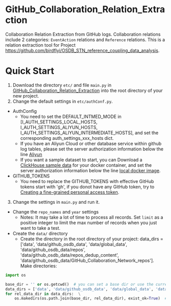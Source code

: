 # GitHub_Collaboration_Relation_Extraction
Collaboration Relation Extraction from GitHub logs. Collaboration relations include 2 categories: `EventAction` relations and `Reference` relations. This is a relation extraction tool for Project https://github.com/birdflyi/OSDB_STN_reference_coupling_data_analysis.

# Quick Start
1. Download the directory `etc/` and file `main.py` in [GitHub_Collaboration_Relation_Extraction](https://github.com/birdflyi/GitHub_Collaboration_Relation_Extraction.git) into the root directory of your new project.
2. Change the default settings in `etc/authConf.py`.

- AuthConfig
  - You need to set the DEFAULT_INTMED_MODE in [I_AUTH_SETTINGS_LOCAL_HOSTS, I_AUTH_SETTINGS_ALIYUN_HOSTS, I_AUTH_SETTINGS_ALIYUN_INTERMEDIATE_HOSTS], and set the corresponding auth_settings_xxx_hosts dict.
  - If you have an Aliyun Cloud or other database service within github log tables, please set the server authorization information below the line [Aliyun](https://github.com/birdflyi/GitHub_Collaboration_Relation_Extraction/blob/4c5d0fb0a90ad563ff20d98a02338f09d17257b0/etc/authConf.py#L30)
  - If you want a sample dataset to start, you can Download a [ClickHouse sample data](https://github.com/X-lab2017/open-digger/blob/master/sample_data/README.md#current-sample-datasets) for your docker container, and set the server authorization information below the line [local docker image](https://github.com/birdflyi/GitHub_Collaboration_Relation_Extraction/blob/4c5d0fb0a90ad563ff20d98a02338f09d17257b0/etc/authConf.py#L17).
- GITHUB_TOKENS
  - You need to replace the GITHUB_TOKENS with effective GitHub tokens start with 'gh', if you donot have any GitHub token, try to [Creating a fine-grained personal access token](https://docs.github.com/en/authentication/keeping-your-account-and-data-secure/managing-your-personal-access-tokens#creating-a-fine-grained-personal-access-token).

3. Change the settings in `main.py` and run it.
- Change the `repo_names` and `year` settings
  - Notes: It may take a lot of time to process all records. Set `limit` as a positive integer to limit the max number of records when you just want to take a test.
- Create the `data/` directory
  - Create the directory in the root directory of your project: data_dirs = ['data', 'data/github_osdb_data', 'data/global_data', 'data/github_osdb_data/repos', 'data/github_osdb_data/repos_dedup_content', 'data/github_osdb_data/GitHub_Collaboration_Network_repos']. Make directories:

```python
import os

base_dir = '' or os.getcwd()  # you can set a base dir or use the current dir by default.
data_dirs = ['data', 'data/github_osdb_data', 'data/global_data', 'data/github_osdb_data/repos', 'data/github_osdb_data/repos_dedup_content', 'data/github_osdb_data/GitHub_Collaboration_Network_repos']
for rel_data_dir in data_dirs:  \
    os.makedirs(os.path.join(base_dir, rel_data_dir), exist_ok=True)  # avoid the FileExistsError
```
